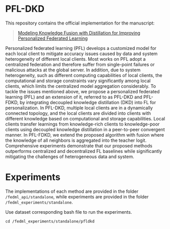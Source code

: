 # PFL-DKD
This repository contains the official implementation for the manuscript:
> [Modeling Knowledge Fusion with Distillation for Improving Personalized Federated Learning](null)

Personalized federated learning (PFL) develops a customized model for each local client to mitigate  accuracy issues caused by data and system heterogeneity of different local clients. Most works on PFL adopt a centralized federation and therefore suffer from single-point failures or malicious attacks at the global server. In addition,  due to system heterogeneity, such as different computing capabilities of local clients, the computational and storage constraints vary significantly among local clients, which limits the centralized model aggregation considerably. To tackle the issues mentioned above, we propose a personalized federated learning (PFL) and an extension of it, referred to as PFL-DKD and PFL-FDKD, by integrating decoupled knowledge distillation (DKD) into FL for personalization. In PFL-DKD, multiple local clients are in a dynamically connected topology, and the local clients are divided into clients with different knowledge based on computational and storage capabilities. Local clients transfer learnings from knowledge-rich clients to knowledge-poor clients using decoupled knowledge distillation in a peer-to-peer convergent manner. In PFL-FDKD, we extend the proposed algorithm with fusion where the knowledge of all neighbors is aggregated into the teacher logit. Comprehensive experiments demonstrate that our proposed methods outperforms centralized and decentralized FL baselines while significantly mitigating the challenges of heterogeneous data and system.

# Experiments
The implementations of each method are provided in the folder `/fedml_api/standalone`, while experiments are provided in the folder `/fedml_experiments/standalone`.


Use dataset corresponding bash file to run the experiments.

```
cd /fedml_experiments/standalone/pfldkd
```

<!-- # Citation

If you find this repo useful for your research, please consider citing the paper

```
@InProceedings{pmlr-v162-dai22b,
  title = 	 {{D}is{PFL}: Towards Communication-Efficient Personalized Federated Learning via Decentralized Sparse Training},
  author =       {Dai, Rong and Shen, Li and He, Fengxiang and Tian, Xinmei and Tao, Dacheng},
  booktitle = 	 {Proceedings of the 39th International Conference on Machine Learning},
  pages = 	 {4587--4604},
  year = 	 {2022},
  editor = 	 {Chaudhuri, Kamalika and Jegelka, Stefanie and Song, Le and Szepesvari, Csaba and Niu, Gang and Sabato, Sivan},
  volume = 	 {162},
  series = 	 {Proceedings of Machine Learning Research},
  month = 	 {17--23 Jul},
  publisher =    {PMLR},
  pdf = 	 {https://proceedings.mlr.press/v162/dai22b/dai22b.pdf},
  url = 	 {https://proceedings.mlr.press/v162/dai22b.html},
  abstract = 	 {Personalized federated learning is proposed to handle the data heterogeneity problem amongst clients by learning dedicated tailored local models for each user. However, existing works are often built in a centralized way, leading to high communication pressure and high vulnerability when a failure or an attack on the central server occurs. In this work, we propose a novel personalized federated learning framework in a decentralized (peer-to-peer) communication protocol named DisPFL, which employs personalized sparse masks to customize sparse local models on the edge. To further save the communication and computation cost, we propose a decentralized sparse training technique, which means that each local model in DisPFL only maintains a fixed number of active parameters throughout the whole local training and peer-to-peer communication process. Comprehensive experiments demonstrate that DisPFL significantly saves the communication bottleneck for the busiest node among all clients and, at the same time, achieves higher model accuracy with less computation cost and communication rounds. Furthermore, we demonstrate that our method can easily adapt to heterogeneous local clients with varying computation complexities and achieves better personalized performances.}
}
``` -->

<!-- [//]: # (## Citation)

[//]: # ()
[//]: # (If you find this repo useful for your research, please consider citing the paper)

[//]: # (```)

[//]: # (@article{yang2021class,)

[//]: # (  title={Class-Disentanglement and Applications in Adversarial Detection and Defense},)

[//]: # (  author={Yang, Kaiwen and Zhou, Tianyi and Tian, Xinmei and Tao, Dacheng and others},)

[//]: # (  journal={Advances in Neural Information Processing Systems},)

[//]: # (  volume={34},)

[//]: # (  year={2021})

[//]: # (})

[//]: # (```) -->
